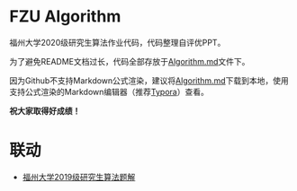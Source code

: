 # FZU Algorithm

福州大学2020级研究生算法作业代码，代码整理自评优PPT。

为了避免README文档过长，代码全部存放于[Algorithm.md](Algorithm.md)文件下。

因为Github不支持Markdown公式渲染，建议将[Algorithm.md](Algorithm.md)下载到本地，使用支持公式渲染的Markdown编辑器（推荐[Typora](https://typora.io/)）查看。

**祝大家取得好成绩！**

# 联动
- [福州大学2019级研究生算法题解](https://github.com/JPLAY0/AlgAssignment)